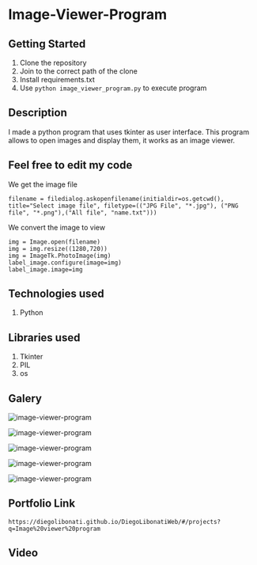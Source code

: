 # Image-Viewer-Program

## Getting Started

1. Clone the repository
2. Join to the correct path of the clone
3. Install requirements.txt
4. Use `python image_viewer_program.py` to execute program

## Description

I made a python program that uses tkinter as user interface. This program allows to open images and display them, it works as an image viewer.

## Feel free to edit my code

We get the image file

```
filename = filedialog.askopenfilename(initialdir=os.getcwd(), title="Select image file", filetype=(("JPG File", "*.jpg"), ("PNG file", "*.png"),("All file", "name.txt")))
```

We convert the image to view

```
img = Image.open(filename)
img = img.resize((1280,720))
img = ImageTk.PhotoImage(img)
label_image.configure(image=img)
label_image.image=img
```

## Technologies used

1. Python

## Libraries used

1. Tkinter
2. PIL
3. os

## Galery

![image-viewer-program](https://raw.githubusercontent.com/DiegoLibonati/DiegoLibonatiWeb/main/data/projects/Python/Imagenes/imageviewerpython-0.jpg)

![image-viewer-program](https://raw.githubusercontent.com/DiegoLibonati/DiegoLibonatiWeb/main/data/projects/Python/Imagenes/imageviewerpython-1.jpg)

![image-viewer-program](https://raw.githubusercontent.com/DiegoLibonati/DiegoLibonatiWeb/main/data/projects/Python/Imagenes/imageviewerpython-2.jpg)

![image-viewer-program](https://raw.githubusercontent.com/DiegoLibonati/DiegoLibonatiWeb/main/data/projects/Python/Imagenes/imageviewerpython-3.jpg)

![image-viewer-program](https://raw.githubusercontent.com/DiegoLibonati/DiegoLibonatiWeb/main/data/projects/Python/Imagenes/imageviewerpython-4.jpg)

## Portfolio Link

`https://diegolibonati.github.io/DiegoLibonatiWeb/#/projects?q=Image%20viewer%20program`

## Video
